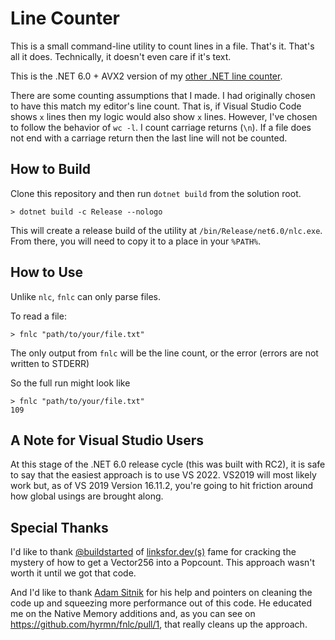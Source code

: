 # Line Counter

This is a small command-line utility to count lines in a file. That's it. That's all it does. Technically, it doesn't even care if it's text. 

This is the .NET 6.0 + AVX2 version of my [other .NET line counter](https://github.com/hyrmn/nlc).

There are some counting assumptions that I made. I had originally chosen to have this match my editor's line count. That is, if Visual Studio Code shows `x` lines then my logic would also show `x` lines. However, I've chosen to follow the behavior of `wc -l`. I count carriage returns (`\n`). If a file does not end with a carriage return then the last line will not be counted.

## How to Build

Clone this repository and then run `dotnet build` from the solution root.

```posh
> dotnet build -c Release --nologo
```

This will create a release build of the utility at `/bin/Release/net6.0/nlc.exe`. From there, you will need to copy it to a place in your `%PATH%`.

## How to Use

Unlike `nlc`, `fnlc` can only parse files.

To read a file:

```
> fnlc "path/to/your/file.txt"
```

The only output from `fnlc` will be the line count, or the error (errors are not written to STDERR)

So the full run might look like 

```
> fnlc "path/to/your/file.txt"
109
```

## A Note for Visual Studio Users

At this stage of the .NET 6.0 release cycle (this was built with RC2), it is safe to say that the easiest approach is to use VS 2022. VS2019 will most likely work but, as of VS 2019 Version 16.11.2, you're going to hit friction around how global usings are brought along.

## Special Thanks

I'd like to thank [@buildstarted](https://github.com/buildstarted) of [linksfor.dev(s)](https://linksfor.dev/) fame for cracking the mystery of how to get a Vector256 into a Popcount. This approach wasn't worth it until we got that code.

And I'd like to thank [Adam Sitnik](https://github.com/adamsitnik) for his help and pointers on cleaning the code up and squeezing more performance out of this code. He educated me on the Native Memory additions and, as you can see on https://github.com/hyrmn/fnlc/pull/1, that really cleans up the approach.